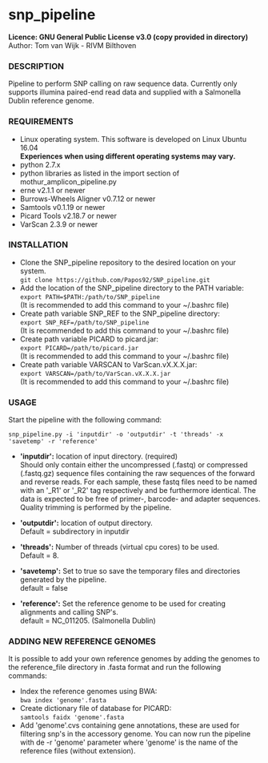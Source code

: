 # snp_pipeline

**Licence:	GNU General Public License v3.0 (copy provided in directory)**<br />
Author:		Tom van Wijk - RIVM Bilthoven<br />

### DESCRIPTION

Pipeline to perform SNP calling on raw sequence data.
Currently only supports illumina paired-end read data and
supplied with a Salmonella Dublin reference genome.

### REQUIREMENTS

-	Linux operating system. This software is developed on Linux Ubuntu 16.04<br />
	**Experiences when using different operating systems may vary.**
-	python 2.7.x
-	python libraries as listed in the import section of mothur_amplicon_pipeline.py
-	erne v2.1.1 or newer
-	Burrows-Wheels Aligner v0.7.12 or newer
-	Samtools v0.1.19 or newer
-   Picard Tools v2.18.7 or newer
-   VarScan 2.3.9 or newer


### INSTALLATION

-	Clone the SNP_pipeline repository to the desired location on your system.<br />
	`git clone https://github.com/Papos92/SNP_pipeline.git`
-	Add the location of the SNP_pipeline directory to the PATH variable:<br />
	`export PATH=$PATH:/path/to/SNP_pipeline`<br />
	(It is recommended to add this command to your ~/.bashrc file)
-	Create path variable SNP_REF to the SNP_pipeline directory:<br />
	`export SNP_REF=/path/to/SNP_pipeline`<br />
	(It is recommended to add this command to your ~/.bashrc file)
-	Create path variable PICARD to picard.jar:<br />
	`export PICARD=/path/to/picard.jar`<br />
	(It is recommended to add this command to your ~/.bashrc file)
-	Create path variable VARSCAN to VarScan.vX.X.X.jar:<br />
	`export VARSCAN=/path/to/VarScan.vX.X.X.jar`<br />
	(It is recommended to add this command to your ~/.bashrc file)

### USAGE

Start the pipeline with the following command:

`snp_pipeline.py -i 'inputdir' -o 'outputdir' -t 'threads'
-x 'savetemp' -r 'reference'`

-	**'inputdir':**	location of input directory. (required)<br />
			Should only contain either the uncompressed (.fastq)
			or compressed (.fastq.gz) sequence files containing the
			raw sequences of the forward and reverse reads.
			For each sample, these fastq files need to be named with
			an '_R1' or '_R2' tag respectively and  be furthermore identical.
			The data is expected to be free of primer-, barcode- and adapter sequences.
			Quality trimming is performed by the pipeline.			

-	**'outputdir':**	location of output directory.<br />
			Default = subdirectory in inputdir

-	**'threads':**	Number of threads (virtual cpu cores) to be used.<br />
			Default = 8.

-	**'savetemp':**	Set to true so save the temporary files and
			directories generated by the pipeline.<br />
			default = false
            
-	**'reference':** Set the reference genome to be used for creating alignments
            and calling SNP's.<br />
			default = NC_011205. (Salmonella Dublin)

### ADDING NEW REFERENCE GENOMES

It is possible to add your own reference genomes by adding the genomes to
the reference_file directory in .fasta format and run the following commands:<br />
-   Index the reference genomes using BWA:<br />
    `bwa index 'genome'.fasta`<br />
-   Create dictionary file of database for PICARD:<br />
    `samtools faidx 'genome'.fasta`<br />
-   Add 'genome'.cvs containing gene annotations, these are used for filtering snp's in the accessory genome.
You can now run the pipeline with de -r 'genome' parameter where 'genome'
is the name of the reference files (without extension).
